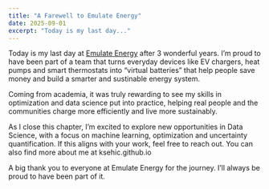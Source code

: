 ```yaml
---
title: "A Farewell to Emulate Energy"
date: 2025-09-01
excerpt: "Today is my last day..."
---
```


Today is my last day at [Emulate Energy](https://emulate.energy/) after 3 wonderful years. I’m proud to have been part of a team that turns everyday devices like EV chargers, heat pumps and smart thermostats into “virtual batteries” that help people save money and build a smarter and sustinable energy system.

Coming from academia, it was truly rewarding to see my skills in optimization and data science put into practice, helping real people and the communities charge more efficiently and live more sustainably.

As I close this chapter, I’m excited to explore new opportunities in Data Science, with a focus on machine learning, optimization and uncertainty quantification. If this aligns with your work, feel free to reach out. You can also find more about me at ksehic.github.io

A big thank you to everyone at Emulate Energy for the journey. I’ll always be proud to have been part of it.
